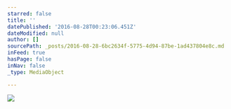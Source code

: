```yaml
---
starred: false
title: ''
datePublished: '2016-08-28T00:23:06.451Z'
dateModified: null
author: []
sourcePath: _posts/2016-08-28-6bc2634f-5775-4d94-87be-1ad437804e8c.md
inFeed: true
hasPage: false
inNav: false
_type: MediaObject

---
```

![](https://the-grid-user-content.s3-us-west-2.amazonaws.com/353179a1-bc9c-44c8-a0b1-8d2d805a8092.jpg)